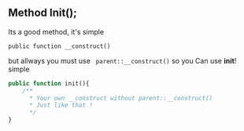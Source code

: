## Method Init();

Its a good method, it's simple
```
public function __construct()
```
but allways you must use ``` parent::__construct()``` so you Can use **init**! simple

```php
public function init(){
    /**
      * Your own __construct without parent::__construct()
      * Just like that !
      */
}
```